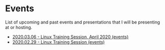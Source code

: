 # Events

List of upcoming and past events and presentations that I will be presenting at or hosting.

 * [2020.03.06 - Linux Training Session, April 2020 (events)](/events/2020.03.06-linux-training-session-april-2020)
 * [2020.02.29 - Linux Training Session (events)](/events/2020.02.29-linux-training-session)
